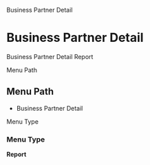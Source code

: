 
Business Partner Detail
# Business Partner Detail


Business Partner Detail Report

Menu Path
## Menu Path



- Business Partner Detail

Menu Type
### Menu Type

**Report**

